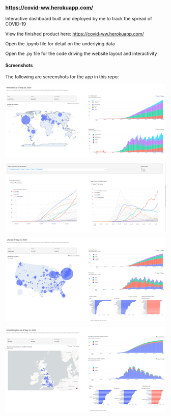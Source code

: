 ### https://covid-ww.herokuapp.com/

Interactive dashboard built and deployed by me to track the spread of COVID-19

View the finished product here: https://covid-ww.herokuapp.com/

Open the .ipynb file for detail on the underlying data 

Open the .py file for the code driving the website layout and interactivity

#### Screenshots
The following are screenshots for the app in this repo:

![Dash1](screenshots/Dash1.png)

![Dash2](screenshots/Dash2.png)

![Dash3](screenshots/Dash3.png)

![Dash4](screenshots/Dash4.png)
